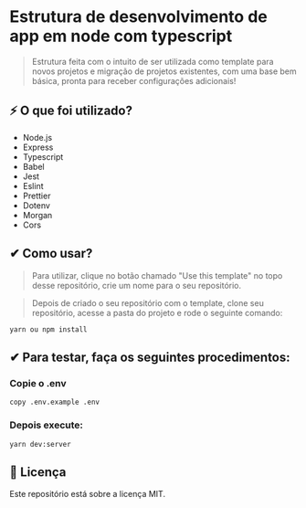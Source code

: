 # Estrutura de desenvolvimento de app em node com typescript

> Estrutura feita com o intuito de ser utilizada como template para novos projetos e migração de projetos existentes, com uma base bem básica, pronta para receber configurações adicionais!

## ⚡ O que foi utilizado?

- Node.js
- Express
- Typescript
- Babel
- Jest
- Eslint
- Prettier
- Dotenv
- Morgan
- Cors

## ✔ Como usar?

> Para utilizar, clique no botão chamado "Use this template" no topo desse repositório, crie um nome para o seu repositório.

> Depois de criado o seu repositório com o template, clone seu repositório, acesse a pasta do projeto e rode o seguinte comando:

````
yarn ou npm install
````

## ✔ Para testar, faça os seguintes procedimentos:

### Copie o .env

````
copy .env.example .env
````

### Depois execute:

````
yarn dev:server
````

## 📝 Licença

Este repositório está sobre a licença MIT.
